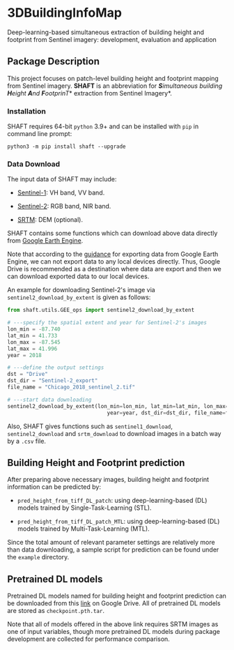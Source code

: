 # 3DBuildingInfoMap

Deep-learning-based simultaneous extraction of building height and footprint from Sentinel imagery: development, evaluation and application

## Package Description

This project focuses on patch-level building height and footprint mapping from Sentinel imagery. **SHAFT** is an abbreviation for ***S**imultaneous building **H**eight **A**nd **F**ootprin**T** extraction from Sentinel Imagery*.

### Installation

SHAFT requires 64-bit `python` 3.9+ and can be installed with `pip` in command line prompt:

```
python3 -m pip install shaft --upgrade
```

### Data Download

The input data of SHAFT may include:

- [Sentinel-1](https://sentinels.copernicus.eu/web/sentinel/missions/sentinel-1): VH band, VV band.

- [Sentinel-2](https://sentinels.copernicus.eu/web/sentinel/missions/sentinel-2): RGB band, NIR band.

- [SRTM](https://www2.jpl.nasa.gov/srtm/): DEM (optional). 

SHAFT contains some functions which can download above data directly from [Google Earth Engine](https://earthengine.google.com/). 

Note that according to the [guidance](https://developers.google.com/earth-engine/guides/exporting) for exporting data from Google Earth Engine, we can not export data to any local devices directly. Thus, Google Drive is recommended as a destination where data are export and then we can download exported data to our local devices.

An example for downloading Sentinel-2's image via `sentinel2_download_by_extent` is given as follows:

```python {cmd}
from shaft.utils.GEE_ops import sentinel2_download_by_extent

# ---specify the spatial extent and year for Sentinel-2's images
lon_min = -87.740
lat_min = 41.733
lon_max = -87.545
lat_max = 41.996
year = 2018

# ---define the output settings
dst = "Drive"
dst_dir = "Sentinel-2_export"
file_name = "Chicago_2018_sentinel_2.tif"

# ---start data downloading
sentinel2_download_by_extent(lon_min=lon_min, lat_min=lat_min, lon_max=lon_max, lat_max=lat_max,
                                year=year, dst_dir=dst_dir, file_name=file_name, dst=dst)
```

Also, SHAFT gives functions such as `sentinel1_download`, `sentinel2_download` and `srtm_download` to download images in a batch way by a `.csv` file.

## Building Height and Footprint prediction

After preparing above necessary images, building height and footprint information can be predicted by:

- `pred_height_from_tiff_DL_patch`: using deep-learning-based (DL) models trained by Single-Task-Learning (STL).

- `pred_height_from_tiff_DL_patch_MTL`: using deep-learning-based (DL) models trained by Multi-Task-Learning (MTL).

Since the total amount of relevant parameter settings are relatively more than data downloading, a sample script for prediction can be found under the `example` directory.

## Pretrained DL models

Pretrained DL models named for building height and footprint prediction can be downloaded from this [link](https://drive.google.com/drive/folders/19FNXK6N3-nWfHJZPgUOyltdhBIdJlLLo?usp=sharing) on Google Drive. All of pretrained DL models are stored as `checkpoint.pth.tar`.

Note that all of models offered in the above link requires SRTM images as one of input variables, though more pretrained DL models during package development are collected for performance comparison.